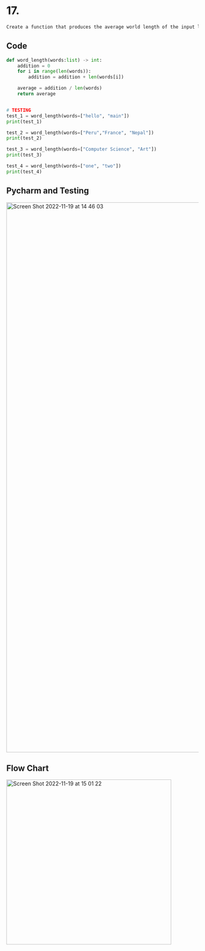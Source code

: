 # 17.
```diff
Create a function that produces the average world length of the input list
```


## Code
```.py
def word_length(words:list) -> int:
    addition = 0
    for i in range(len(words)):
        addition = addition + len(words[i])

    average = addition / len(words)
    return average


# TESTING
test_1 = word_length(words=["hello", "main"])
print(test_1)

test_2 = word_length(words=["Peru","France", "Nepal"])
print(test_2)

test_3 = word_length(words=["Computer Science", "Art"])
print(test_3)

test_4 = word_length(words=["one", "two"])
print(test_4)
```


## Pycharm and Testing
<img width="1440" alt="Screen Shot 2022-11-19 at 14 46 03" src="https://user-images.githubusercontent.com/111941990/202836686-1810d337-94f2-46ad-b26a-906d20c9a775.png">

## Flow Chart
<img width="432" alt="Screen Shot 2022-11-19 at 15 01 22" src="https://user-images.githubusercontent.com/111941990/202836994-e8a8515b-f6c7-4e94-bdaf-9b6e29dadecd.png">

